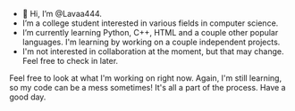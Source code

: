 - 👋 Hi, I’m @Lavaa444.
- I’m a college student interested in various fields in computer science.
- I’m currently learning Python, C++, HTML and a couple other popular languages. I'm learning by working on a couple independent projects.
- I'm not interested in collaboration at the moment, but that may change. Feel free to check in later.

Feel free to look at what I'm working on right now. Again, I'm still learning, so my code can be a mess sometimes!
It's all a part of the process. Have a good day.
